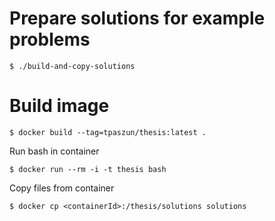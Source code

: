 # Prepare solutions for example problems

```
$ ./build-and-copy-solutions
```

# Build image

```
$ docker build --tag=tpaszun/thesis:latest .
```

Run bash in container

```
$ docker run --rm -i -t thesis bash
```

Copy files from container

```
$ docker cp <containerId>:/thesis/solutions solutions
```
